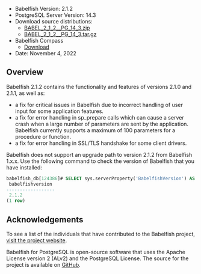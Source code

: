 - Babelfish Version: 2.1.2
- PostgreSQL Server Version: 14.3
- Download source distributions:
  - [BABEL_2_1_2__PG_14_3.zip](https://github.com/babelfish-for-postgresql/babelfish-for-postgresql/releases/download/BABEL_2_1_2__PG_14_3/BABEL_2_1_2__PG_14_3.zip)
  - [BABEL_2_1_2__PG_14_3.tar.gz](https://github.com/babelfish-for-postgresql/babelfish-for-postgresql/releases/download/BABEL_2_1_2__PG_14_3/BABEL_2_1_2__PG_14_3.tar.gz)
- Babelfish Compass
  - [Download](https://github.com/babelfish-for-postgresql/babelfish_compass/releases)
- Date: November 4, 2022

## Overview

Babelfish 2.1.2 contains the functionality and features of versions 2.1.0 and 2.1.1, as well as:

- a fix for critical issues in Babelfish due to incorrect handling of user input for some application features.
- a fix for error handling in sp_prepare calls which can cause a server crash when a large number of parameters are sent by the application. Babelfish currently supports a maximum of 100 parameters for a procedure or function.
- a fix for error handling in SSL/TLS handshake for some client drivers.


Babelfish does not support an upgrade path to version 2.1.2 from Babelfish 1.x.x. Use the following command to check the version of Babelfish that you have installed:

```sql
babelfish_db[124386]# SELECT sys.serverProperty('BabelfishVersion') AS BabelfishVersion;
 babelfishversion 
------------------
 2.1.2
(1 row)
```

## Acknowledgements

To see a list of the individuals that have contributed to the Babelfish project, [visit the project website](https://babelfishpg.org/contributors/).

Babelfish for PostgreSQL is open-source software that uses the Apache License version 2 (ALv2) and the PostgreSQL License. The source for the project is available on [GitHub](https://github.com/babelfish-for-postgresql). 

